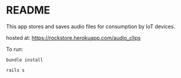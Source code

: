# README

This app stores and saves audio files for consumption by IoT devices.

hosted at: https://rockstore.herokuapp.com/audio_clips

To run:

```bundle install```

```rails s```